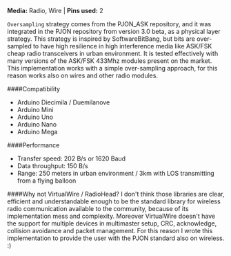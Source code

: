 **Media:** Radio, Wire |
**Pins used:** 2

`Oversampling` strategy comes from the PJON_ASK repository, and it was integrated in the PJON repository from version 3.0 beta, as a physical layer strategy. This strategy is inspired by SoftwareBitBang, but bits are over-sampled to have high resilience in high interference media like ASK/FSK cheap radio transceivers in urban environment. It is tested effectively with many versions of the ASK/FSK 433Mhz modules present on the market. This implementation works with a simple over-sampling approach, for this reason works also on wires and other radio modules.

####Compatibility
- Arduino Diecimila / Duemilanove
- Arduino Mini
- Arduino Uno
- Arduino Nano
- Arduino Mega

####Performance
- Transfer speed: 202 B/s or 1620 Baud
- Data throughput: 150 B/s
- Range: 250 meters in urban environment / 3km with LOS transmitting from a flying balloon

####Why not VirtualWire / RadioHead?
I don't think those libraries are clear, efficient and understandable enough to be the standard library for wireless radio communication available to the community, because of its implementation mess and complexity. Moreover VirtualWire doesn't have the support for multiple devices in multimaster setup, CRC, acknowledge, collision avoidance and packet management. For this reason I wrote this implementation to provide the user with the PJON standard also on wireless. :)